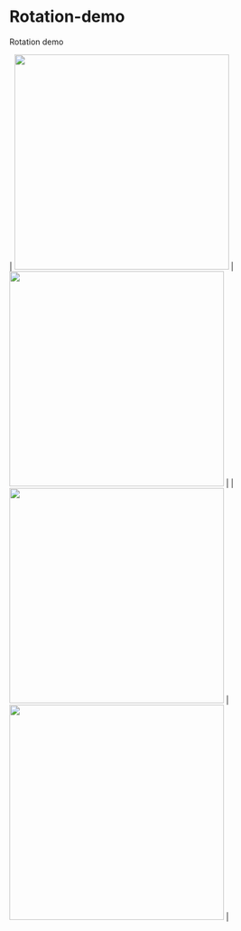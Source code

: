 # Rotation-demo

Rotation demo

| <img src="./demo1.gif" width=380 height=380> | <img src="./demo2.gif" width=380 height=380> |
| <img src="./demo3.gif" width=380 height=380> | <img src="./demo4.gif" width=380 height=380> |
